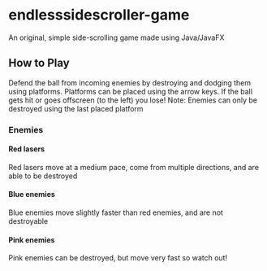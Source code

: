 # endlesssidescroller-game

An original, simple side-scrolling game made using Java/JavaFX

## How to Play

Defend the ball from incoming enemies by destroying and dodging them using platforms. Platforms can be placed using the arrow keys. If the ball gets hit or goes offscreen (to the left) you lose! Note: Enemies can only be destroyed using the last placed platform

### Enemies

#### Red lasers

Red lasers move at a medium pace, come from multiple directions, and are able to be destroyed

#### Blue enemies

Blue enemies move slightly faster than red enemies, and are not destroyable

#### Pink enemies

Pink enemies can be destroyed, but move very fast so watch out! 


